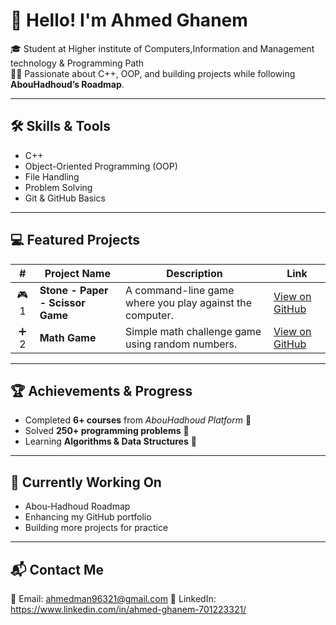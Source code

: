 # 👋 Hello! I'm Ahmed Ghanem  
🎓 Student at ‏‎Higher institute of Computers,Information and Management technology & Programming Path  
👨‍💻 Passionate about C++, OOP, and building projects while following **AbouHadhoud’s Roadmap**.

---

## 🛠️ Skills & Tools
- C++
- Object-Oriented Programming (OOP)
- File Handling
- Problem Solving
- Git & GitHub Basics

---

## 💻 Featured Projects
| # | Project Name | Description | Link |
|:-:|---------------|-------------|------|
| 🎮 1 | **Stone - Paper - Scissor Game** | A command-line game where you play against the computer. | [View on GitHub](https://github.com/YOUR_USERNAME/Project-1-Stone-Paper-Scissor) |
| ➕ 2 | **Math Game** | Simple math challenge game using random numbers. | [View on GitHub](https://github.com/YOUR_USERNAME/Project-2-Math-Game) |

---

## 🏆 Achievements & Progress
- Completed **6+ courses** from *AbouHadhoud Platform* 🧠  
- Solved **250+ programming problems** 💪  
- Learning **Algorithms & Data Structures** 📘  

---

## 🎯 Currently Working On
- Abou-Hadhoud Roadmap  
- Enhancing my GitHub portfolio  
- Building more projects for practice  

---

## 📬 Contact Me
📧 Email: ahmedman96321@gmail.com
💼 LinkedIn: https://www.linkedin.com/in/ahmed-ghanem-701223321/ 

